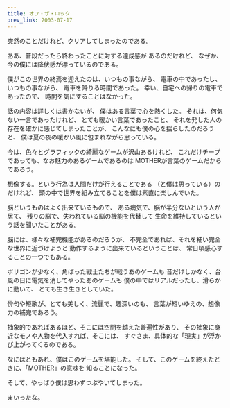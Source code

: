 ```yaml
---
title: オフ・ザ・ロック
prev_link: 2003-07-17
---
```

突然のことだけれど、クリアしてしまったのである。

ああ、普段だったら終わったことに対する達成感が
あるのだけれど、
なぜか、今の僕には降伏感が漂っているのである。

僕がこの世界の終焉を迎えたのは、いつもの事ながら、
電車の中であったし、いつもの事ながら、
電車を降りる時間であった。
幸い、自宅への帰りの電車であったので、
時間を気にすることはなかった。

話の内容は詳しくは書かないが、
僕はある言葉で心を熱くした。
それは、何気ない一言であったけれど、
とても暖かい言葉であったこと、
それを発した人の存在を確かに感じてしまったことが、
こんなにも僕の心を揺らしたのだろうと、
僕は夏の夜の暖かい風に包まれながら思っている。

今は、色々とグラフィックの綺麗なゲームが沢山あるけれど、
これだけチープであっても、なお魅力のあるゲームであるのは
MOTHERが言葉のゲームだからであろう。

想像する。という行為は人間だけが行えることである
（と僕は思っている）のだけれど、
頭の中で世界を組み立てることを僕は素直に楽しんでいた。

脳というものはよく出来ているもので、
ある病気で、脳が半分ないという人が居て、
残りの脳で、失われている脳の機能を代替して
生命を維持しているという話を聞いたことがある。

脳には、様々な補完機能があるのだろうが、
不完全であれば、それを補い完全な世界に近づけようと
動作するように出来ているということは、
常日頃感心することの一つでもある。

ポリゴンが少なく、角ばった戦士たちが戦うあのゲームも
音だけしかなく、台風の日に電気を消してやったあのゲームも
僕の中ではリアルだったし、滑らかに動いて、
とても生き生きとしていた。

俳句や短歌が、とても美しく、流麗で、趣深いのも、
言葉が短いゆえの、想像力の補完であろう。

抽象的であればあるほど、そこには空間を越えた普遍性があり、
その抽象に身近なモノや人物を代入すれば、そこには、
すぐさま、具体的な「現実」が浮かび上がってくるのである。


なにはともあれ、僕はこのゲームを堪能した。
そして、このゲームを終えたときに、「MOTHER」の意味を
知ることになった。


そして、やっぱり僕は思わずつぶやいてしまった。




まいったな。
